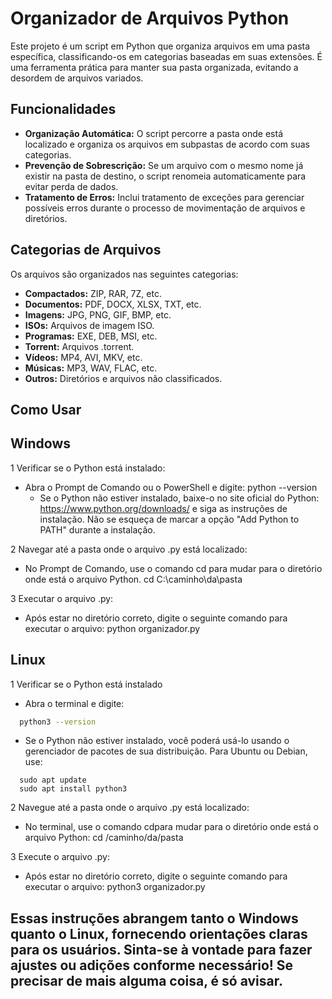 # Organizador de Arquivos Python

Este projeto é um script em Python que organiza arquivos em uma pasta específica, classificando-os em categorias baseadas em suas extensões. É uma ferramenta prática para manter sua pasta organizada, evitando a desordem de arquivos variados.

## Funcionalidades

- **Organização Automática:** O script percorre a pasta onde está localizado e organiza os arquivos em subpastas de acordo com suas categorias.
- **Prevenção de Sobrescrição:** Se um arquivo com o mesmo nome já existir na pasta de destino, o script renomeia automaticamente para evitar perda de dados.
- **Tratamento de Erros:** Inclui tratamento de exceções para gerenciar possíveis erros durante o processo de movimentação de arquivos e diretórios.

## Categorias de Arquivos

Os arquivos são organizados nas seguintes categorias:

- **Compactados:** ZIP, RAR, 7Z, etc.
- **Documentos:** PDF, DOCX, XLSX, TXT, etc.
- **Imagens:** JPG, PNG, GIF, BMP, etc.
- **ISOs:** Arquivos de imagem ISO.
- **Programas:** EXE, DEB, MSI, etc.
- **Torrent:** Arquivos .torrent.
- **Vídeos:** MP4, AVI, MKV, etc.
- **Músicas:** MP3, WAV, FLAC, etc.
- **Outros:** Diretórios e arquivos não classificados.

## Como Usar

## Windows
1 Verificar se o Python está instalado:
- Abra o Prompt de Comando ou o PowerShell e digite:
  python --version
  - Se o Python não estiver instalado, baixe-o no site oficial do Python: https://www.python.org/downloads/ e siga as instruções de instalação. Não se esqueça de marcar a opção "Add Python to PATH" durante a instalação.

2 Navegar até a pasta onde o arquivo .py está localizado:
- No Prompt de Comando, use o comando cd para mudar para o diretório onde está o arquivo Python.
  cd C:\caminho\da\pasta
  
3 Executar o arquivo .py: 
- Após estar no diretório correto, digite o seguinte comando para executar o arquivo:
  python organizador.py

## Linux
1 Verificar se o Python está instalado
- Abra o terminal e digite:
```bash
  python3 --version
```

- Se o Python não estiver instalado, você poderá usá-lo usando o gerenciador de pacotes de sua distribuição. Para Ubuntu ou Debian, use:
```bater
  sudo apt update
  sudo apt install python3
 ```
2 Navegue até a pasta onde o arquivo .py está localizado:
- No terminal, use o comando cdpara mudar para o diretório onde está o arquivo Python:
  cd /caminho/da/pasta

3 Execute o arquivo .py:
- Após estar no diretório correto, digite o seguinte comando para executar o arquivo:
  python3 organizador.py


## Essas instruções abrangem tanto o Windows quanto o Linux, fornecendo orientações claras para os usuários. Sinta-se à vontade para fazer ajustes ou adições conforme necessário! Se precisar de mais alguma coisa, é só avisar.
